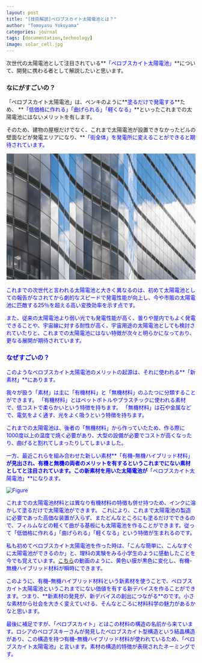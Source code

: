 ```yaml
---
layout: post
title: "[技術解説]ペロブスカイト太陽電池とは？"
author: "Tomoyasu Yokoyama"
categories: journal
tags: [documentation,technology]
image: solar_cell.jpg
---
```


次世代の太陽電池として注目されている**<font color="Blue">「ペロブスカイト太陽電池」</font>**について、開発に携わる者として解説したいと思います。

### なにがすごいの？

「ペロブスカイト太陽電池」は、ペンキのように**<font color="Blue">塗るだけで発電する</font>**ため、
**<font color="Blue">「低価格に作れる」「曲げられる」「軽くなる」</font>**といったこれまでの太陽電池にはないメリットを有します。


そのため、建物の屋根だけでなく、これまで太陽電池が設置できなかったビルの壁面などが発電エリアになり、**<font color="Blue">「街全体」を発電所に変えることができると期待されています。

![Figure](../assets/img/bipv.png)


これまでの次世代と言われる太陽電池と大きく異なるのは、初めて太陽電池としての報告がなされてから劇的なスピードで発電性能が向上し、今や市販の太陽電池に匹敵する25％を超える高い変換効率を示す点です。

また、従来の太陽電池より弱い光でも発電性能が高く、曇りや屋内でもよく発電できることや、宇宙線に対する耐性が高く、宇宙用途の太陽電池としても検討されていたりと、これまでの太陽電池にはない特徴が次々と明らかになっており、更なる展開が期待されています。

### なぜすごいの？

このようなペロブスカイト太陽電池のメリットの起源は、それに使われる**<font color="Blue">「新素材」</font>**にあります。

我々が扱う「素材」は主に「有機材料」と「無機材料」のふたつに分類することができます。
「有機材料」とはペットボトルやプラスチックに使われる素材で、低コストで柔らかいという特徴を持ちます。
「無機材料」は石や金属などで、電気をよく通す、光をよく吸うという特徴を持ちます。

これまでの太陽電池は、後者の「無機材料」から作っていたため、作る際に1000度以上の温度で焼く必要があり、大型の設備が必要でコストが高くなったり、曲げると割れてしまったりしてしまいました。

一方、最近これらを組み合わせた新しい素材**<font color="Blue">「有機–無機ハイブリッド材料」</font>**が見出され、有機と無機の両者のメリットを有するというこれまでにない素材としてと注目されています。この新素材を用いた太陽電池が**<font color="Blue">「ペロブスカイト太陽電池」</font>**になります。

![Figure](../assets/img/oihm.png)


これまでの太陽電池材料とは異なり有機材料の特徴も併せ持つため、インクに溶かして塗るだけで太陽電池ができます。
これにより、これまで太陽電池の製造に必要であった高価な装置が入らず、またどんなところにも塗るだけでできるので、フィルムなどの軽くて曲がる基板にも太陽電池を作ることができます。従って「低価格に作れる」「曲げられる」「軽くなる」という特徴が生まれるのです。

私も初めてペロブスカイト太陽電池を作った時は、「こんな簡単に、こんなすぐに太陽電池ができるのか」と、理科の実験をみる小学生のように感動したことを今でも覚えています。[こちら](https://youtu.be/d2npedzLFaA?t=283)の動画のように、黄色い膜が黒色に変化し、有機-無機ハイブリッド材料が瞬時にできます。

このように、有機–無機ハイブリッド材料という新素材を使うことで、ペロブスカイト太陽電池というこれまでにない価値を有する新デバイスを作ることができます。つまり、**<font color="Blue">新素材の発見が、新デバイスの創出につながる</font>**のです。小さな素材から社会を大きく変えていける、そんなところに材料科学の魅力があるかなと思います。

最後に補足ですが、「ペロブスカイト」とはこの材料の構造の名前から来ています。ロシアのペロブスキーさんが発見したペロブスカイト型構造という結晶構造があり、この構造を持つ有機–無機ハイブリッド材料が使われているため、「ペロブスカイト太陽電池」と言います。素材の構造的特徴が表現されたネーミングです。